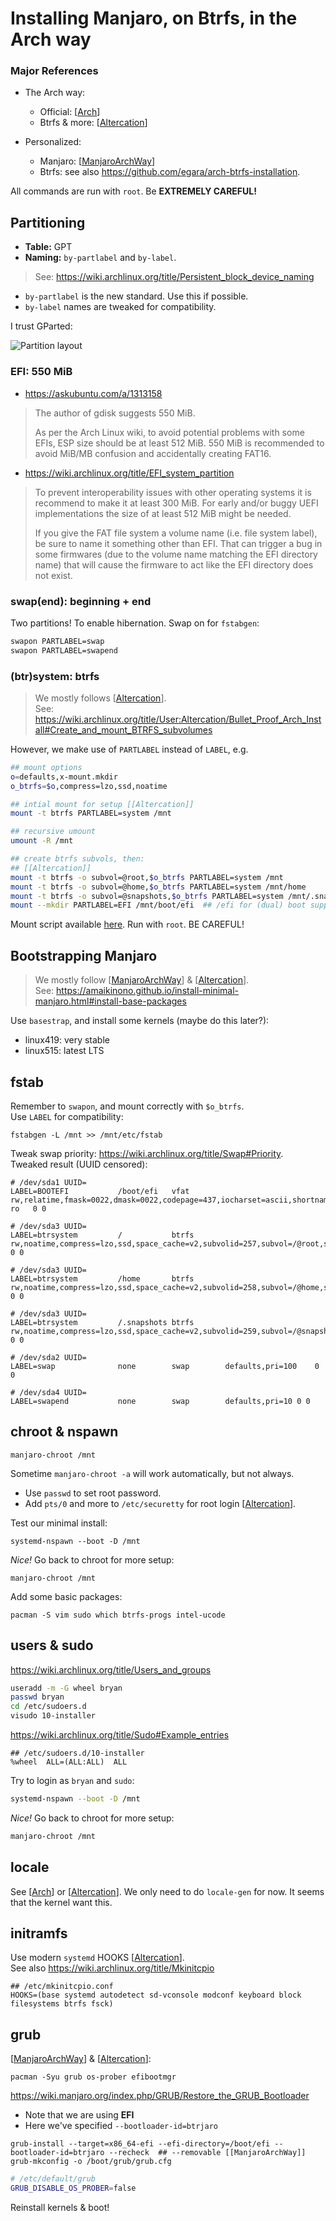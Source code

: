 # Installing Manjaro, on Btrfs, in the Arch way

### Major References

[ManjaroArchWay]: https://amaikinono.github.io/install-minimal-manjaro.html
[Arch]: https://wiki.archlinux.org/title/Installation_guide
[Altercation]: https://wiki.archlinux.org/title/Installation_guide

* The Arch way:
  * Official: [[Arch]]
  * Btrfs & more: [[Altercation]]

* Personalized:
  * Manjaro: [[ManjaroArchWay]]
  * Btrfs: see also https://github.com/egara/arch-btrfs-installation.

All commands are run with `root`. Be **EXTREMELY CAREFUL!**

## Partitioning

* **Table:** GPT
* **Naming:** `by-partlabel` and `by-label`. 
  
> See: https://wiki.archlinux.org/title/Persistent_block_device_naming

  - `by-partlabel` is the new standard. Use this if possible. 
  - `by-label` names are tweaked for compatibility. 

I trust GParted:

![Partition layout](https://user-images.githubusercontent.com/26322692/202075182-109bfb56-b130-4050-8dbe-17284f14494a.png)


### EFI: 550 MiB

- https://askubuntu.com/a/1313158
> The author of gdisk suggests 550 MiB.
> 
> As per the Arch Linux wiki, to avoid potential problems with some EFIs, ESP size should be at least 512 MiB. 550 MiB is recommended to avoid MiB/MB confusion and accidentally creating FAT16.
> 
- https://wiki.archlinux.org/title/EFI_system_partition
> 
> To prevent interoperability issues with other operating systems it is recommend to make it at least 300 MiB. For early and/or buggy UEFI implementations the size of at least 512 MiB might be needed.
>
> If you give the FAT file system a volume name (i.e. file system label), be sure to name it something other than EFI. That can trigger a bug in some firmwares (due to the volume name matching the EFI directory name) that will cause the firmware to act like the EFI directory does not exist. 

### swap(end): beginning + end

Two partitions! To enable hibernation. Swap on for `fstabgen`:

```bash
swapon PARTLABEL=swap
swapon PARTLABEL=swapend
```

### (btr)system: btrfs

> We mostly follows [[Altercation]]. <br>
> See: https://wiki.archlinux.org/title/User:Altercation/Bullet_Proof_Arch_Install#Create_and_mount_BTRFS_subvolumes

However, we make use of `PARTLABEL` instead of `LABEL`, e.g.

```bash
## mount options
o=defaults,x-mount.mkdir
o_btrfs=$o,compress=lzo,ssd,noatime

## intial mount for setup [[Altercation]]
mount -t btrfs PARTLABEL=system /mnt

## recursive umount
umount -R /mnt

## create btrfs subvols, then:
## [[Altercation]]
mount -t btrfs -o subvol=@root,$o_btrfs PARTLABEL=system /mnt
mount -t btrfs -o subvol=@home,$o_btrfs PARTLABEL=system /mnt/home
mount -t btrfs -o subvol=@snapshots,$o_btrfs PARTLABEL=system /mnt/.snapshots
mount --mkdir PARTLABEL=EFI /mnt/boot/efi  ## /efi for (dual) boot support [[ManjaroArchWay]]
```

Mount script available [here](/mount-sys.sh). Run with `root`. BE CAREFUL!

## Bootstrapping Manjaro

> We mostly follow [[ManjaroArchWay]] & [[Altercation]]. <br>
> See: https://amaikinono.github.io/install-minimal-manjaro.html#install-base-packages

Use `basestrap`, and install some kernels (maybe do this later?):
- linux419: very stable
- linux515: latest LTS

## fstab

Remember to `swapon`, and mount correctly with `$o_btrfs`. <br>
Use `LABEL` for compatibility:
```
fstabgen -L /mnt >> /mnt/etc/fstab
```
Tweak swap priority: https://wiki.archlinux.org/title/Swap#Priority. <br>
Tweaked result (UUID censored):
```
# /dev/sda1 UUID=
LABEL=BOOTEFI       	/boot/efi 	vfat      	rw,relatime,fmask=0022,dmask=0022,codepage=437,iocharset=ascii,shortname=mixed,utf8,errors=remount-ro	0 0

# /dev/sda3 UUID=
LABEL=btrsystem     	/         	btrfs     	rw,noatime,compress=lzo,ssd,space_cache=v2,subvolid=257,subvol=/@root,subvol=@root	0 0

# /dev/sda3 UUID=
LABEL=btrsystem     	/home     	btrfs     	rw,noatime,compress=lzo,ssd,space_cache=v2,subvolid=258,subvol=/@home,subvol=@home	0 0

# /dev/sda3 UUID=
LABEL=btrsystem     	/.snapshots	btrfs     	rw,noatime,compress=lzo,ssd,space_cache=v2,subvolid=259,subvol=/@snapshots,subvol=@snapshots	0 0

# /dev/sda2 UUID=
LABEL=swap          	none      	swap      	defaults,pri=100	0 0

# /dev/sda4 UUID=
LABEL=swapend       	none      	swap      	defaults,pri=10	0 0
```

## chroot & nspawn

```
manjaro-chroot /mnt
```
Sometime `manjaro-chroot -a` will work automatically, but not always.

- Use `passwd` to set root password. <br>
- Add `pts/0` and more to `/etc/securetty` for root login [[Altercation]]. <br>

Test our minimal install:
```
systemd-nspawn --boot -D /mnt
```
_Nice!_ Go back to chroot for more setup:
```
manjaro-chroot /mnt
```
Add some basic packages:
```
pacman -S vim sudo which btrfs-progs intel-ucode
```

## users & sudo

https://wiki.archlinux.org/title/Users_and_groups

```bash
useradd -m -G wheel bryan
passwd bryan
cd /etc/sudoers.d
visudo 10-installer
```
https://wiki.archlinux.org/title/Sudo#Example_entries
```sudoers
## /etc/sudoers.d/10-installer
%wheel  ALL=(ALL:ALL)  ALL
```

Try to login as `bryan` and `sudo`:
```bash
systemd-nspawn --boot -D /mnt
```
_Nice!_ Go back to chroot for more setup:
```bash
manjaro-chroot /mnt
```

## locale

See [[Arch]] or [[Altercation]]. We only need to do `locale-gen` for now. It seems that the kernel want this.

## initramfs

Use modern `systemd` HOOKS [[Altercation]]. <br>
See also https://wiki.archlinux.org/title/Mkinitcpio

```
## /etc/mkinitcpio.conf
HOOKS=(base systemd autodetect sd-vconsole modconf keyboard block filesystems btrfs fsck)
```

## grub

[[ManjaroArchWay]] & [[Altercation]]:

```
pacman -Syu grub os-prober efibootmgr
```

https://wiki.manjaro.org/index.php/GRUB/Restore_the_GRUB_Bootloader

- Note that we are using **EFI**
- Here we've specified `--bootloader-id=btrjaro`

```
grub-install --target=x86_64-efi --efi-directory=/boot/efi --bootloader-id=btrjaro --recheck  ## --removable [[ManjaroArchWay]]
grub-mkconfig -o /boot/grub/grub.cfg
```

```bash
# /etc/default/grub
GRUB_DISABLE_OS_PROBER=false
```
Reinstall kernels & boot!
